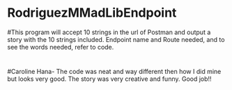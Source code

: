 # RodriguezMMadLibEndpoint
#This program will accept 10 strings in the url of Postman and output a story with the 10 strings included. Endpoint name and Route needed, and to see the words needed, refer to code.
#
#Caroline Hana- The code was neat and way different then how I did mine but looks very good. The story was very creative and funny. Good job!!
